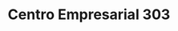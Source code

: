 ---
title: "Centro Empresarial 303"
url: /ciudad-guayana-puerto-ordaz/centro-empresarial-303/
shop: centro comercial
---